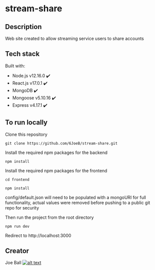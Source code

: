 # stream-share

## Description
Web site created to allow streaming service users to share accounts

## Tech stack

Built with:

- Node.js v12.16.0 ✔️
- React.js v17.0.1 ✔️
- MongoDB ✔️
- Mongoose v5.10.16 ✔️
- Express v4.17.1 ✔️

## To run locally

Clone this repository
```
git clone https://github.com/6JoeB/stream-share.git
```

Install the required npm packages for the backend
```
npm install
```

Install the required npm packages for the frontend
```
cd frontend
```
```
npm install
```
config/default.json will need to be populated with a mongoURI for full functionality, actual values were removed before pushing to a public git repo for security

Then run the project from the root directory
```
npm run dev
```

Redirect to http://localhost:3000

## Creator

Joe Ball [![alt text][1.1]][1]

[1.1]: http://i.imgur.com/9I6NRUm.png
[1]: http://www.github.com/6joeb
